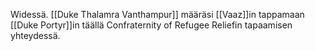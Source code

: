 Widessä. [[Duke Thalamra Vanthampur]] määräsi [[Vaaz]]in tappamaan [[Duke Portyr]]in täällä Confraternity of Refugee Reliefin tapaamisen yhteydessä.